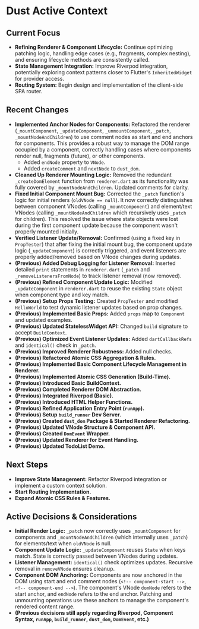 # Dust Active Context

## Current Focus

- **Refining Renderer & Component Lifecycle:** Continue optimizing patching
  logic, handling edge cases (e.g., fragments, complex nesting), and ensuring
  lifecycle methods are consistently called.
- **State Management Integration:** Improve Riverpod integration, potentially
  exploring context patterns closer to Flutter's `InheritedWidget` for provider
  access.
- **Routing System:** Begin design and implementation of the client-side SPA
  router.

## Recent Changes

- **Implemented Anchor Nodes for Components:** Refactored the renderer
  (`_mountComponent`, `_updateComponent`, `_unmountComponent`, `_patch`,
  `_mountNodeAndChildren`) to use comment nodes as start and end anchors for
  components. This provides a robust way to manage the DOM range occupied by a
  component, correctly handling cases where components render null, fragments
  (future), or other components.
  - Added `endNode` property to `VNode`.
  - Added `createComment` and `nextNode` to `dust_dom`.
- **Cleaned Up Renderer Mounting Logic:** Removed the redundant
  `_createDomElement` function from `renderer.dart` as its functionality was
  fully covered by `_mountNodeAndChildren`. Updated comments for clarity.
- **Fixed Initial Component Mount Bug:** Corrected the `_patch` function's logic
  for initial renders (`oldVNode == null`). It now correctly distinguishes
  between component VNodes (calling `_mountComponent`) and element/text VNodes
  (calling `_mountNodeAndChildren` which recursively uses `_patch` for
  children). This resolved the issue where state objects were lost during the
  first component update because the component wasn't properly mounted
  initially.
- **Verified Listener Update/Removal:** Confirmed (using a fixed key in
  `PropTester`) that after fixing the initial mount bug, the component update
  logic (`_updateComponent`) is correctly triggered, and event listeners are
  properly added/removed based on VNode changes during updates.
- **(Previous) Added Debug Logging for Listener Removal:** Inserted detailed
  `print` statements in `renderer.dart` (`_patch` and
  `_removeListenersFromNode`) to track listener removal (now removed).
- **(Previous) Refined Component Update Logic:** Modified `_updateComponent` in
  `renderer.dart` to reuse the existing `State` object when component type and
  key match.
- **(Previous) Setup Props Testing:** Created `PropTester` and modified
  `HelloWorld` to test dynamic listener updates based on prop changes.
- **(Previous) Implemented Basic Props:** Added `props` map to `Component` and
  updated examples.
- **(Previous) Updated StatelessWidget API:** Changed `build` signature to
  accept `BuildContext`.
- **(Previous) Optimized Event Listener Updates:** Added `dartCallbackRefs` and
  `identical()` check in `_patch`.
- **(Previous) Improved Renderer Robustness:** Added null checks.
- **(Previous) Refactored Atomic CSS Aggregation & Rules.**
- **(Previous) Implemented Basic Component Lifecycle Management in Renderer.**
- **(Previous) Implemented Atomic CSS Generation (Build-Time).**
- **(Previous) Introduced Basic BuildContext.**
- **(Previous) Completed Renderer DOM Abstraction.**
- **(Previous) Integrated Riverpod (Basic).**
- **(Previous) Introduced HTML Helper Functions.**
- **(Previous) Refined Application Entry Point (`runApp`).**
- **(Previous) Setup `build_runner` Dev Server.**
- **(Previous) Created `dust_dom` Package & Started Renderer Refactoring.**
- **(Previous) Updated VNode Structure & Component API.**
- **(Previous) Created `DomEvent` Wrapper.**
- **(Previous) Updated Renderer for Event Handling.**
- **(Previous) Updated TodoList Demo.**

## Next Steps

- **Improve State Management:** Refactor Riverpod integration or implement a
  custom context solution.
- **Start Routing Implementation.**
- **Expand Atomic CSS Rules & Features.**

## Active Decisions & Considerations

- **Initial Render Logic:** `_patch` now correctly uses `_mountComponent` for
  components and `_mountNodeAndChildren` (which internally uses `_patch`) for
  elements/text when `oldVNode` is null.
- **Component Update Logic:** `_updateComponent` reuses `State` when keys match.
  State is correctly passed between VNodes during updates.
- **Listener Management:** `identical()` check optimizes updates. Recursive
  removal in `removeVNode` ensures cleanup.
- **Component DOM Anchoring:** Components are now anchored in the DOM using
  start and end comment nodes (`<!-- component-start -->`,
  `<!-- component-end -->`). The component's VNode `domNode` refers to the start
  anchor, and `endNode` refers to the end anchor. Patching and unmounting
  operations use these anchors to manage the component's rendered content range.
- **(Previous decisions still apply regarding Riverpod, Component Syntax,
  `runApp`, `build_runner`, `dust_dom`, `DomEvent`, etc.)**
